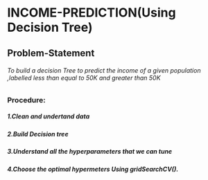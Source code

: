 # INCOME-PREDICTION(Using Decision Tree)

## Problem-Statement
###### To build a decision Tree to predict  the income of a given population ,labelled less than equal to  50K and greater than 50K

### Procedure:
##### 1.Clean and undertand data
##### 2.Build Decision tree 
##### 3.Understand all the hyperparameters that we can tune
##### 4.Choose the optimal hypermeters Using gridSearchCV(). 
